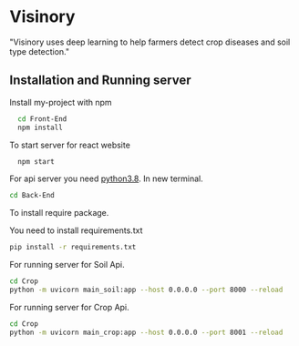 
# Visinory

"Visinory uses deep learning to help farmers detect crop diseases and soil type detection."


## Installation and Running server

Install my-project with npm

```bash
  cd Front-End
  npm install 
```
To start server for react website
```bash
  npm start
```

For api server you need [python3.8](https://www.python.org/downloads/release/python-3812/). In new terminal.
```bash
cd Back-End
```
To install require package. 

You need to install requirements.txt
```bash
pip install -r requirements.txt
```
For running server for Soil Api.
```bash
cd Crop
python -m uvicorn main_soil:app --host 0.0.0.0 --port 8000 --reload
```
For running server for Crop Api.
```bash
cd Crop
python -m uvicorn main_crop:app --host 0.0.0.0 --port 8001 --reload
```


